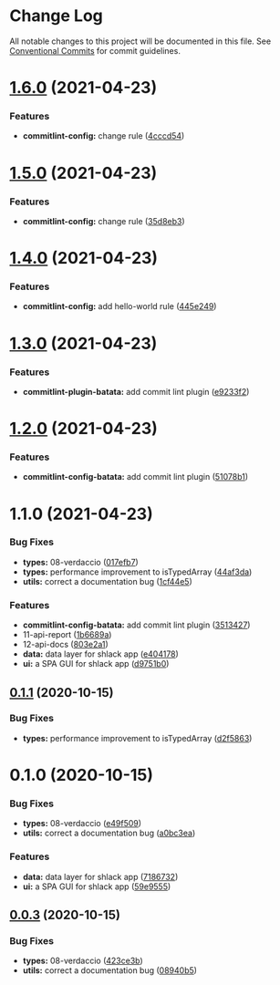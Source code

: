# Change Log

All notable changes to this project will be documented in this file.
See [Conventional Commits](https://conventionalcommits.org) for commit guidelines.

# [1.6.0](https://github.com/mike-north/js-ts-monorepos/compare/v1.5.0...v1.6.0) (2021-04-23)


### Features

* **commitlint-config:** change rule ([4cccd54](https://github.com/mike-north/js-ts-monorepos/commit/4cccd54dba0d9fc6dab1424f4e49cf0f465fffa6))





# [1.5.0](https://github.com/mike-north/js-ts-monorepos/compare/v1.4.0...v1.5.0) (2021-04-23)


### Features

* **commitlint-config:** change rule ([35d8eb3](https://github.com/mike-north/js-ts-monorepos/commit/35d8eb38880f050a5a9360bc03dfe1ab49717bd2))





# [1.4.0](https://github.com/mike-north/js-ts-monorepos/compare/v1.3.0...v1.4.0) (2021-04-23)


### Features

* **commitlint-config:** add hello-world rule ([445e249](https://github.com/mike-north/js-ts-monorepos/commit/445e249f02bc4f13df754325312725cbd38ff4e3))





# [1.3.0](https://github.com/mike-north/js-ts-monorepos/compare/v1.2.0...v1.3.0) (2021-04-23)


### Features

* **commitlint-plugin-batata:** add commit lint plugin ([e9233f2](https://github.com/mike-north/js-ts-monorepos/commit/e9233f2ff5e7af2a1a2717ef617cb481c60248bd))





# [1.2.0](https://github.com/mike-north/js-ts-monorepos/compare/v1.1.0...v1.2.0) (2021-04-23)


### Features

* **commitlint-config-batata:** add commit lint plugin ([51078b1](https://github.com/mike-north/js-ts-monorepos/commit/51078b123c611bd40293f526014dfb8901958d47))





# 1.1.0 (2021-04-23)


### Bug Fixes

* **types:** 08-verdaccio ([017efb7](https://github.com/mike-north/js-ts-monorepos/commit/017efb74a34622d2fcf896da134fd6f24ae9ca91))
* **types:** performance improvement to isTypedArray ([44af3da](https://github.com/mike-north/js-ts-monorepos/commit/44af3da260a9c85ee9eb76e36cb872bbbce6c849))
* **utils:** correct a documentation bug ([1cf44e5](https://github.com/mike-north/js-ts-monorepos/commit/1cf44e5711fba7341ac25a34ffd46c7157270a4e))


### Features

* **commitlint-config-batata:** add commit lint plugin ([3513427](https://github.com/mike-north/js-ts-monorepos/commit/351342703e928f2dccd07f5c9065bd3bec8494cb))
* 11-api-report ([1b6689a](https://github.com/mike-north/js-ts-monorepos/commit/1b6689a71c69ae27143aa0aa182a71664cffe7af))
* 12-api-docs ([803e2a1](https://github.com/mike-north/js-ts-monorepos/commit/803e2a1c3e85cf5b9aa7d6899b2c9d8de2a70d80))
* **data:** data layer for shlack app ([e404178](https://github.com/mike-north/js-ts-monorepos/commit/e404178834ab76808b84333bf45a5d879f615952))
* **ui:** a SPA GUI for shlack app ([d9751b0](https://github.com/mike-north/js-ts-monorepos/commit/d9751b0ded73a3aecb99b31b5f860e77b982c239))





## [0.1.1](https://github.com/mike-north/js-ts-monorepos/compare/v0.1.0...v0.1.1) (2020-10-15)


### Bug Fixes

* **types:** performance improvement to isTypedArray ([d2f5863](https://github.com/mike-north/js-ts-monorepos/commit/d2f58630ac544a6c1d393c7f8fbc50592f2cd585))





# 0.1.0 (2020-10-15)


### Bug Fixes

* **types:** 08-verdaccio ([e49f509](https://github.com/mike-north/js-ts-monorepos/commit/e49f509b99982846dd87fbcb7f53125b2652ea45))
* **utils:** correct a documentation bug ([a0bc3ea](https://github.com/mike-north/js-ts-monorepos/commit/a0bc3eaeeb9c8dfa724a862f0b537a97c6b7a485))


### Features

* **data:** data layer for shlack app ([7186732](https://github.com/mike-north/js-ts-monorepos/commit/71867321e3e04af6d99efd979a030bcf7a27891d))
* **ui:** a SPA GUI for shlack app ([59e9555](https://github.com/mike-north/js-ts-monorepos/commit/59e955509c88cff2b2e56237da7ea4d4bf9a8944))





## [0.0.3](https://github.com/mike-north/js-ts-monorepos/compare/v0.0.2...v0.0.3) (2020-10-15)


### Bug Fixes

* **types:** 08-verdaccio ([423ce3b](https://github.com/mike-north/js-ts-monorepos/commit/423ce3b737e63441c1915bcbecd33c20bb65c969))
* **utils:** correct a documentation bug ([08940b5](https://github.com/mike-north/js-ts-monorepos/commit/08940b5710d1af2c1fba1aeff1df101e020ff4ed))
